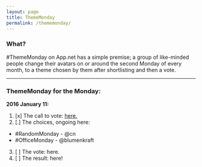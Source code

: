 ```yaml
---
layout: page
title: ThemeMonday
permalink: /thememonday/
---
```


### What?

\#ThemeMonday on App.net has a simple premise; a group of like-minded people change their avatars on or around the second Monday of every month, to a theme chosen by them after shortlisting and then a vote.

---

### ThemeMonday for the Monday:

**2016 January 11:**

1. [x] The call to vote: [here.](http://bazbt3.github.io/2016/01/04/thememonday-call/)
2. [.] The choices, ongoing here:    
* \#RandomMonday - @cn
* \#OfficeMonday - @blumenkraft
3. [ ] The vote: here.
4. [ ] The result: here!
